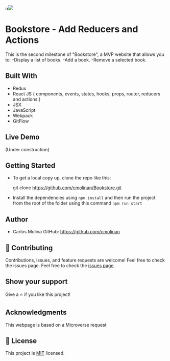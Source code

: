 n![](https://img.shields.io/badge/Microverse-blueviolet)

# Bookstore -  Add Reducers and Actions
This is the second milestone of "Bookstore", a MVP website that allows you to:
-Display a list of books.
-Add a book.
-Remove a selected book.
## Built With
- Redux
- React JS 
    { 
      components, events, states, hooks, 
      props, router, reducers and actions
    }
- JSX
- JavaScript
- Webpack
- GitFlow
## Live Demo
(Under construction)
## Getting Started
- To get a local copy up, clone the repo like this: 

  git clone https://github.com/cmolinan/Bookstore.git

- Install the dependencies using `npm install` and then run the project from the root of the folder using this command `npm run start`
## Author
- Carlos Molina
  GitHub: https://github.com/cmolinan
## 🤝 Contributing
Contributions, issues, and feature requests are welcome!
Feel free to check the issues page.
Feel free to check the [issues page](../../issues/).

## Show your support
Give a ⭐️ if you like this project!
## Acknowledgments 
This webpage is based on a Microverse request
## 📝 License
This project is [MIT](./MIT.md) licensed.
 